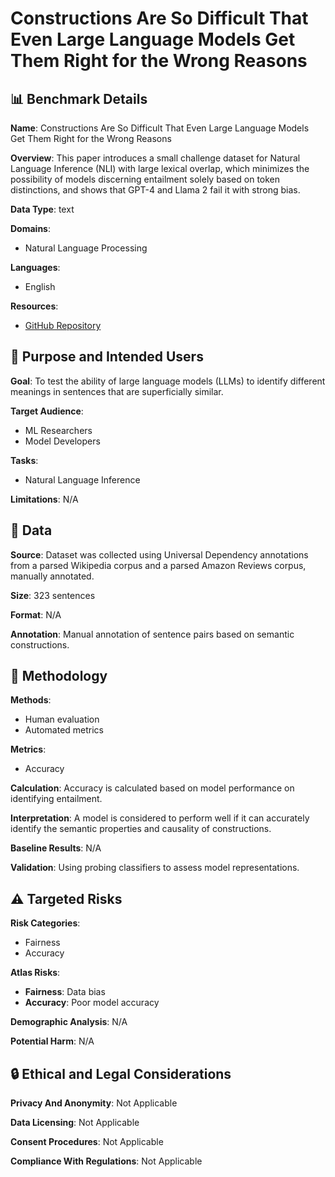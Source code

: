 # Constructions Are So Difficult That Even Large Language Models Get Them Right for the Wrong Reasons

## 📊 Benchmark Details

**Name**: Constructions Are So Difficult That Even Large Language Models Get Them Right for the Wrong Reasons

**Overview**: This paper introduces a small challenge dataset for Natural Language Inference (NLI) with large lexical overlap, which minimizes the possibility of models discerning entailment solely based on token distinctions, and shows that GPT-4 and Llama 2 fail it with strong bias.

**Data Type**: text

**Domains**:
- Natural Language Processing

**Languages**:
- English

**Resources**:
- [GitHub Repository](https://github.com/shijiazh/Constructions-Are-So-Difficult)

## 🎯 Purpose and Intended Users

**Goal**: To test the ability of large language models (LLMs) to identify different meanings in sentences that are superficially similar.

**Target Audience**:
- ML Researchers
- Model Developers

**Tasks**:
- Natural Language Inference

**Limitations**: N/A

## 💾 Data

**Source**: Dataset was collected using Universal Dependency annotations from a parsed Wikipedia corpus and a parsed Amazon Reviews corpus, manually annotated.

**Size**: 323 sentences

**Format**: N/A

**Annotation**: Manual annotation of sentence pairs based on semantic constructions.

## 🔬 Methodology

**Methods**:
- Human evaluation
- Automated metrics

**Metrics**:
- Accuracy

**Calculation**: Accuracy is calculated based on model performance on identifying entailment.

**Interpretation**: A model is considered to perform well if it can accurately identify the semantic properties and causality of constructions.

**Baseline Results**: N/A

**Validation**: Using probing classifiers to assess model representations.

## ⚠️ Targeted Risks

**Risk Categories**:
- Fairness
- Accuracy

**Atlas Risks**:
- **Fairness**: Data bias
- **Accuracy**: Poor model accuracy

**Demographic Analysis**: N/A

**Potential Harm**: N/A

## 🔒 Ethical and Legal Considerations

**Privacy And Anonymity**: Not Applicable

**Data Licensing**: Not Applicable

**Consent Procedures**: Not Applicable

**Compliance With Regulations**: Not Applicable
